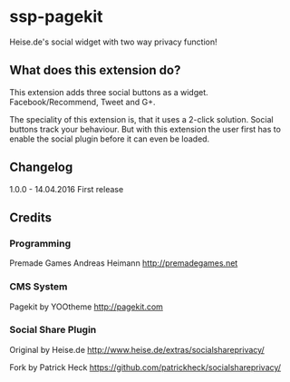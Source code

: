 # ssp-pagekit
Heise.de's social widget with two way privacy function!

## What does this extension do?
This extension adds three social buttons as a widget.
Facebook/Recommend, Tweet and G+.

The speciality of this extension is, that it uses a 2-click solution.
Social buttons track your behaviour. But with this extension the user
first has to enable the social plugin before it can even be loaded.

## Changelog
1.0.0 - 14.04.2016
First release

## Credits
### Programming
Premade Games
Andreas Heimann
http://premadegames.net

### CMS System
Pagekit by YOOtheme
http://pagekit.com

### Social Share Plugin
Original by Heise.de
http://www.heise.de/extras/socialshareprivacy/

Fork by Patrick Heck
https://github.com/patrickheck/socialshareprivacy/